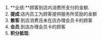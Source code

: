 1. **业绩:**顾客到店内消费所支付的金额.
2. **提成**:店内员工为顾客提供服务所奖励的金额
3. **散客**:到店消费且未在店办理会员卡的顾客
4. **会员**:到店办理会员卡的顾客
5. **积分抵现**:



